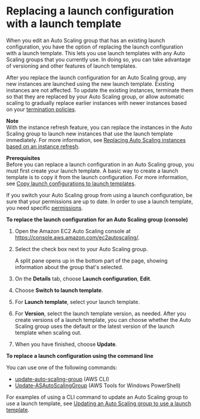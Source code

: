 # Replacing a launch configuration with a launch template<a name="replace-launch-config"></a>

When you edit an Auto Scaling group that has an existing launch configuration, you have the option of replacing the launch configuration with a launch template\. This lets you use launch templates with any Auto Scaling groups that you currently use\. In doing so, you can take advantage of versioning and other features of launch templates\. 

After you replace the launch configuration for an Auto Scaling group, any new instances are launched using the new launch template\. Existing instances are not affected\. To update the existing instances, terminate them so that they are replaced by your Auto Scaling group, or allow automatic scaling to gradually replace earlier instances with newer instances based on your [termination policies](as-instance-termination.md)\. 

**Note**  
With the instance refresh feature, you can replace the instances in the Auto Scaling group to launch new instances that use the launch template immediately\. For more information, see [Replacing Auto Scaling instances based on an instance refresh](asg-instance-refresh.md)\.

**Prerequisites**  
Before you can replace a launch configuration in an Auto Scaling group, you must first create your launch template\. A basic way to create a launch template is to copy it from the launch configuration\. For more information, see [Copy launch configurations to launch templates](copy-launch-config.md)\.

If you switch your Auto Scaling group from using a launch configuration, be sure that your permissions are up to date\. In order to use a launch template, you need specific [permissions](https://docs.aws.amazon.com/autoscaling/ec2/userguide/LaunchTemplates.html#launch-templates-permissions)\.

**To replace the launch configuration for an Auto Scaling group \(console\)**

1. Open the Amazon EC2 Auto Scaling console at [https://console\.aws\.amazon\.com/ec2autoscaling/](https://console.aws.amazon.com/ec2autoscaling/)\.

1. Select the check box next to your Auto Scaling group\. 

   A split pane opens up in the bottom part of the page, showing information about the group that's selected\. 

1. On the **Details** tab, choose **Launch configuration**, **Edit**\.

1. Choose **Switch to launch template**\.

1. For **Launch template**, select your launch template\.

1. For **Version**, select the launch template version, as needed\. After you create versions of a launch template, you can choose whether the Auto Scaling group uses the default or the latest version of the launch template when scaling out\.

1. When you have finished, choose **Update**\. 

**To replace a launch configuration using the command line**

You can use one of the following commands:
+ [update\-auto\-scaling\-group](https://docs.aws.amazon.com/cli/latest/reference/autoscaling/update-auto-scaling-group.html) \(AWS CLI\)
+ [Update\-ASAutoScalingGroup](https://docs.aws.amazon.com/powershell/latest/reference/items/Update-ASAutoScalingGroup.html) \(AWS Tools for Windows PowerShell\)

For examples of using a CLI command to update an Auto Scaling group to use a launch template, see [Updating an Auto Scaling group to use a launch template](examples-launch-templates-aws-cli.md#update-asg-launch-template-cli)\.